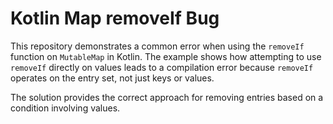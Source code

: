 # Kotlin Map removeIf Bug

This repository demonstrates a common error when using the `removeIf` function on `MutableMap` in Kotlin.  The example shows how attempting to use `removeIf` directly on values leads to a compilation error because `removeIf` operates on the entry set, not just keys or values.

The solution provides the correct approach for removing entries based on a condition involving values.